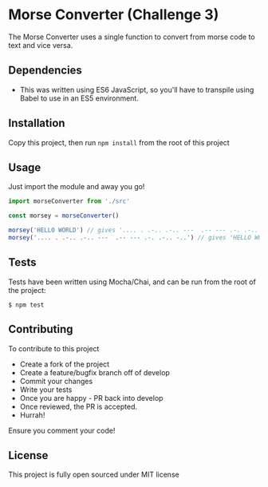 # Morse Converter (Challenge 3) #

The Morse Converter uses a single function to convert from morse code to text and vice versa. 

## Dependencies ##

- This was written using ES6 JavaScript, so you'll have to transpile using Babel to use in an ES5 environment.


## Installation ##

Copy this project, then run `npm install` from the root of this project

## Usage ##
Just import the module and away you go!

```js
import morseConverter from './src'

const morsey = morseConverter() 

morsey('HELLO WORLD') // gives '.... . .-.. .-.. ---  .-- --- .-. .-.. -..'
morsey('.... . .-.. .-.. ---  .-- --- .-. .-.. -..') // gives 'HELLO WORLD'

```

## Tests ##

Tests have been written using Mocha/Chai, and can be run from the root of the project:
```
$ npm test
```

## Contributing ##

To contribute to this project

- Create a fork of the project
- Create a feature/bugfix branch off of develop
- Commit your changes
- Write your tests
- Once you are happy - PR back into develop
- Once reviewed, the PR is accepted.
- Hurrah!

Ensure you comment your code!

## License ##
This project is fully open sourced under MIT license
